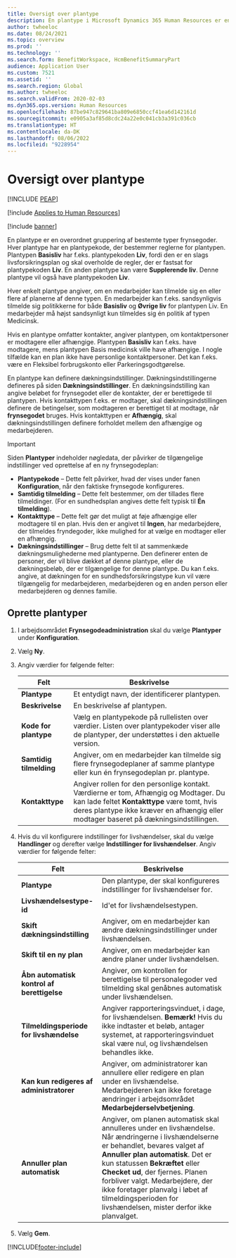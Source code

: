```yaml
---
title: Oversigt over plantype
description: En plantype i Microsoft Dynamics 365 Human Resources er en overordnet gruppering af bestemte typer frynsegoder.
author: twheeloc
ms.date: 08/24/2021
ms.topic: overview
ms.prod: ''
ms.technology: ''
ms.search.form: BenefitWorkspace, HcmBenefitSummaryPart
audience: Application User
ms.custom: 7521
ms.assetid: ''
ms.search.region: Global
ms.author: twheeloc
ms.search.validFrom: 2020-02-03
ms.dyn365.ops.version: Human Resources
ms.openlocfilehash: 87be947c829641ba809e6850ccf41ea6d142161d
ms.sourcegitcommit: e0905a3af85d8cdc24a22e0c041cb3a391c036cb
ms.translationtype: HT
ms.contentlocale: da-DK
ms.lasthandoff: 08/06/2022
ms.locfileid: "9228954"
---
```

# <a name="plan-type-overview"></a>Oversigt over plantype


[!INCLUDE [PEAP](../includes/peap-2.md)]

[!include [Applies to Human Resources](../includes/applies-to-hr.md)]

[!include [banner](../includes/preview-banner.md)]

En plantype er en overordnet gruppering af bestemte typer frynsegoder. Hver plantype har en plantypekode, der bestemmer reglerne for plantypen. Plantypen **Basisliv** har f.eks. plantypekoden **Liv**, fordi den er en slags livsforsikringsplan og skal overholde de regler, der er fastsat for plantypekoden **Liv**. En anden plantype kan være **Supplerende liv**. Denne plantype vil også have plantypekoden **Liv**.

Hver enkelt plantype angiver, om en medarbejder kan tilmelde sig en eller flere af planerne af denne typen. En medarbejder kan f.eks. sandsynligvis tilmelde sig politikkerne for både **Basisliv** og **Øvrige liv** for plantypen Liv. En medarbejder må højst sandsynligt kun tilmeldes sig én politik af typen Medicinsk.

Hvis en plantype omfatter kontakter, angiver plantypen, om kontaktpersoner er modtagere eller afhængige. Plantypen **Basisliv** kan f.eks. have modtagere, mens plantypen Basis medicinsk ville have afhængige. I nogle tilfælde kan en plan ikke have personlige kontaktpersoner. Det kan f.eks. være en Fleksibel forbrugskonto eller Parkeringsgodtgørelse.


En plantype kan definere dækningsindstillinger. Dækningsindstillingerne defineres på siden **Dækningsindstillinger**. En dækningsindstilling kan angive beløbet for frynsegodet eller de kontakter, der er berettigede til plantypen. Hvis kontakttypen f.eks. er modtager, skal dækningsindstillingen definere de betingelser, som modtageren er berettiget til at modtage, når **frynsegodet** bruges. Hvis kontakttypen er **Afhængig**, skal dækningsindstillingen definere forholdet mellem den afhængige og medarbejderen. 

> [!IMPORTANT]
> Siden **Plantyper** indeholder nøgledata, der påvirker de tilgængelige indstillinger ved oprettelse af en ny frynsegodeplan:
>
> - **Plantypekode** – Dette felt påvirker, hvad der vises under fanen **Konfiguration**, når den faktiske frynsegode konfigureres.  
> - **Samtidig tilmelding** – Dette felt bestemmer, om der tillades flere tilmeldinger. (For en sundhedsplan angives dette felt typisk til **Én tilmelding**).
> - **Kontakttype** – Dette felt gør det muligt at føje afhængige eller modtagere til en plan. Hvis den er angivet til **Ingen**, har medarbejdere, der tilmeldes fryndegoder, ikke mulighed for at vælge en modtager eller en afhængig.
> - **Dækningsindstillinger** – Brug dette felt til at sammenkæde dækningsmulighederne med plantyperne. Den definerer enten de personer, der vil blive dækket af denne plantype, eller de dækningsbeløb, der er tilgængelige for denne plantype. Du kan f.eks. angive, at dækningen for en sundhedsforsikringstype kun vil være tilgængelig for medarbejderen, medarbejderen og en anden person eller medarbejderen og dennes familie.

## <a name="create-plan-types"></a>Oprette plantyper

1. I arbejdsområdet **Frynsegodeadministration** skal du vælge **Plantyper** under **Konfiguration**.

2. Vælg **Ny**.

3. Angiv værdier for følgende felter:

   | Felt | Beskrivelse |
   | --- | --- |
   | **Plantype** | Et entydigt navn, der identificerer plantypen. |
   | **Beskrivelse** | En beskrivelse af plantypen. |
   | **Kode for plantype** | Vælg en plantypekode på rullelisten over værdier. Listen over plantypekoder viser alle de plantyper, der understøttes i den aktuelle version. |
   | **Samtidig tilmelding** | Angiver, om en medarbejder kan tilmelde sig flere frynsegodeplaner af samme plantype eller kun én frynsegodeplan pr. plantype. |
   | **Kontakttype** | Angiver rollen for den personlige kontakt. Værdierne er tom, Afhængig og Modtager. Du kan lade feltet **Kontakttype** være tomt, hvis deres plantype ikke kræver en afhængig eller modtager baseret på dækningsindstillingen. |

4. Hvis du vil konfigurere indstillinger for livshændelser, skal du vælge **Handlinger** og derefter vælge **Indstillinger for livshændelser**. Angiv værdier for følgende felter:

   | Felt | Beskrivelse |
   | --- | --- |
   | **Plantype** | Den plantype, der skal konfigureres indstillinger for livshændelser for. |
   | **Livshændelsestype-id** | Id'et for livshændelsestypen. |
   | **Skift dækningsindstilling** | Angiver, om en medarbejder kan ændre dækningsindstillinger under livshændelsen. |
   | **Skift til en ny plan** | Angiver, om en medarbejder kan ændre planer under livshændelsen. |
   | **Åbn automatisk kontrol af berettigelse** | Angiver, om kontrollen for berettigelse til personalegoder ved tilmelding skal genåbnes automatisk under livshændelsen. |
   | **Tilmeldingsperiode for livshændelse** | Angiver rapporteringsvinduet, i dage, for livshændelsen. **Bemærk!** Hvis du ikke indtaster et beløb, antager systemet, at rapporteringsvinduet skal være nul, og livshændelsen behandles ikke. |
   | **Kan kun redigeres af administratorer** | Angiver, om administratorer kan annullere eller redigere en plan under en livshændelse. Medarbejderen kan ikke foretage ændringer i arbejdsområdet **Medarbejderselvbetjening**. |
   | **Annuller plan automatisk** | Angiver, om planen automatisk skal annulleres under en livshændelse. Når ændringerne i livshændelserne er behandlet, bevares valget af **Annuller plan automatisk**. Det er kun statussen **Bekræftet** eller **Checket ud**, der fjernes. Planen forbliver valgt. Medarbejdere, der ikke foretager planvalg i løbet af tilmeldingsperioden for livshændelsen, mister derfor ikke planvalget. 

5. Vælg **Gem**. 


[!INCLUDE[footer-include](../includes/footer-banner.md)]
